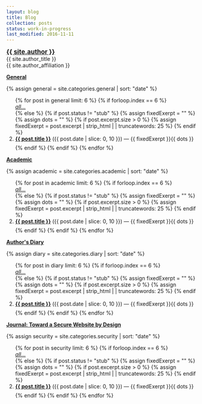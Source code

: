 ```yaml
---
layout: blog
title: Blog
collection: posts 
status: work-in-progress
last_modified: 2016-11-11
--- 
```


<div class = "author-block">
<a href="{{ site.author_url }}" style="font-weight: bold;font-size:120%;">{{ site.author }}</a><br>
{{ site.author_title }}<br>
{{ site.author_affiliation }}<br>
</div>

**[General](/posts/general/index.html)**

{% assign general = site.categories.general | sort: "date" %}

<ol>
{% for post in general limit: 6 %}
   {% if forloop.index == 6 %}
<li style="list-style-type:none;"><em><a href="/posts/general/index.html">all...</a></em></li>
   {% else %}
   {% if post.status != "stub" %}
   {% assign fixedExerpt = "" %}
   {% assign dots = "" %}
   {% if post.excerpt.size > 0 %}
        {% assign fixedExerpt = post.excerpt | strip_html | | truncatewords: 25 %}
   {% endif %}
<li style="margin-bottom: 0.5em;"><strong><a href="{{ post.url }}">{{ post.title }}</a></strong><span class="annotate"> ({{ post.date | slice: 0, 10 }}) </span> &mdash; {{ fixedExerpt }}{{ dots }}</li>
{% endif %}
{% endif %}
{% endfor %}
</ol>

**[Academic](/posts/academic/index.html)**

{% assign academic = site.categories.academic | sort: "date" %}
<ol>
  {% for post in academic limit: 6 %}
   {% if forloop.index == 6 %}
<li style="list-style-type:none;"><em><a href="/posts/academic/index.html">all...</a></em></li>
   {% else %}
   {% if post.status != "stub" %}
   {% assign fixedExerpt = "" %}
   {% assign dots = "" %}
   {% if post.excerpt.size > 0 %}
        {% assign fixedExerpt = post.excerpt | strip_html | | truncatewords: 25 %}
   {% endif %}
<li style="margin-bottom: 0.5em;"><strong><a href="{{ post.url }}">{{ post.title }}</a></strong><span class="annotate"> ({{ post.date | slice: 0, 10 }}) </span> &mdash; {{ fixedExerpt }}{{ dots }}</li>
{% endif %}
{% endif %}
  {% endfor %}
</ol>

**[Author's Diary](/posts/diary/index.html)**

{% assign diary = site.categories.diary | sort: "date" %}
<ol>
  {% for post in diary limit: 6 %}
   {% if forloop.index == 6 %}
<li style="list-style-type:none;"><em><a href="/posts/diary/index.html">all...</a></em></li>
   {% else %}
   {% if post.status != "stub" %}
   {% assign fixedExerpt = "" %}
   {% assign dots = "" %}
   {% if post.excerpt.size > 0 %}
        {% assign fixedExerpt = post.excerpt | strip_html | | truncatewords: 25 %}
   {% endif %}
<li style="margin-bottom: 0.5em;"><strong><a href="{{ post.url }}">{{ post.title }}</a></strong><span class="annotate"> ({{ post.date | slice: 0, 10 }}) </span> &mdash; {{ fixedExerpt }}{{ dots }}</li>
{% endif %}
{% endif %}
  {% endfor %}
</ol>

**[Journal: Toward a Secure Website by Design](/posts/security/index.html)**

{% assign security = site.categories.security | sort: "date" %}
<ol>
  {% for post in security limit: 6 %}
   {% if forloop.index == 6 %}
<li style="list-style-type:none;"><em><a href="/posts/security/index.html">all...</a></em></li>
   {% else %}
   {% if post.status != "stub" %}
   {% assign fixedExerpt = "" %}
   {% assign dots = "" %}
   {% if post.excerpt.size > 0 %}
        {% assign fixedExerpt = post.excerpt | strip_html | | truncatewords: 25 %}
   {% endif %}
<li style="margin-bottom: 0.5em;"><strong><a href="{{ post.url }}">{{ post.title }}</a></strong><span class="annotate"> ({{ post.date | slice: 0, 10 }}) </span> &mdash; {{ fixedExerpt }}{{ dots }}</li>
{% endif %}
{% endif %}
  {% endfor %}
</ol>
